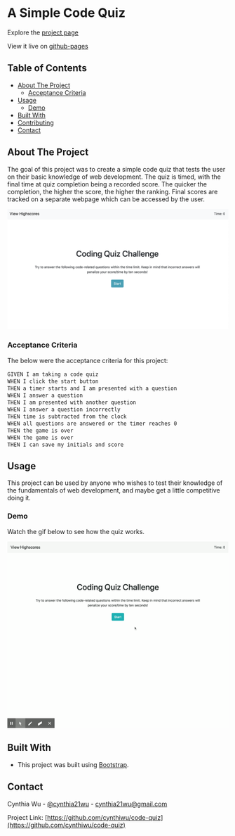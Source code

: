# A Simple Code Quiz

Explore the [project page](https://github.com/cynthiwu/code-quiz)

View it live on [github-pages](https://cynthiwu.github.io/code-quiz/)

## Table of Contents
- [About The Project](#about-the-project)
  - [Acceptance Criteria](#acceptance-criteria)
- [Usage](#usage)
  - [Demo](#demo)
- [Built With](#built-with)
- [Contributing](#contributing)
- [Contact](#contact)


## About The Project

The goal of this project was to create a simple code quiz that tests the user on their basic knowledge of web development. The quiz is timed, with the final time at quiz completion being a recorded score. The quicker the completion, the higher the score, the higher the ranking. Final scores are tracked on a separate webpage which can be accessed by the user.  

![Project Snapshot](Assets/mainpage.png)

### Acceptance Criteria

The below were the acceptance criteria for this project:

```
GIVEN I am taking a code quiz
WHEN I click the start button
THEN a timer starts and I am presented with a question
WHEN I answer a question
THEN I am presented with another question
WHEN I answer a question incorrectly
THEN time is subtracted from the clock
WHEN all questions are answered or the timer reaches 0
THEN the game is over
WHEN the game is over
THEN I can save my initials and score
```

## Usage

This project can be used by anyone who wishes to test their knowledge of the fundamentals of web development, and maybe get a little competitive doing it. 

### Demo

Watch the gif below to see how the quiz works. 

![Code Quiz Demo](./Assets/codequiz.gif)


## Built With

* This project was built using [Bootstrap](https://getbootstrap.com/).


## Contact

Cynthia Wu - [@cynthia21wu](https://twitter.com/cynthia21wu) - cynthia21wu@gmail.com

Project Link: [https://github.com/cynthiwu/code-quiz](https://github.com/cynthiwu/code-quiz)
